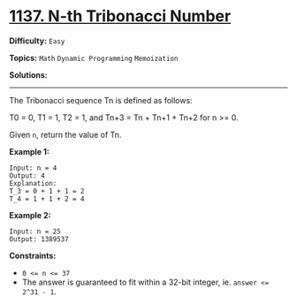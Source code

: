 # [1137. N-th Tribonacci Number](https://leetcode.com/problems/n-th-tribonacci-number/)

**Difficulty:** `Easy`

**Topics:** `Math` `Dynamic Programming` `Memoization`

**Solutions:** 

---

The Tribonacci sequence Tn is defined as follows:

T0 = 0, T1 = 1, T2 = 1, and Tn+3 = Tn + Tn+1 + Tn+2 for n >= 0.

Given `n`, return the value of Tn.

**Example 1:**

```
Input: n = 4
Output: 4
Explanation:
T_3 = 0 + 1 + 1 = 2
T_4 = 1 + 1 + 2 = 4
```

**Example 2:**

```
Input: n = 25
Output: 1389537
```

**Constraints:**

* `0 <= n <= 37`
* The answer is guaranteed to fit within a 32-bit integer, ie. `answer <= 2^31 - 1`.